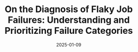 ---
title: "On the Diagnosis of Flaky Job Failures: Understanding and Prioritizing Failure Categories"
authors: Henri Aïdasso, Francis Bordeleau, Ali Tizghadam
venue: "ACM/IEEE 47th International Conference on Software Engineering: Software Engineering in Practice (ICSE SEIP) 2025"
date: 2025-01-09
links:
    - name: "arxiv.org"
      url: https://arxiv.org/abs/2501.04976
    - name: "doi.org"
      url: https://ieeexplore.ieee.org/document/11121712
---